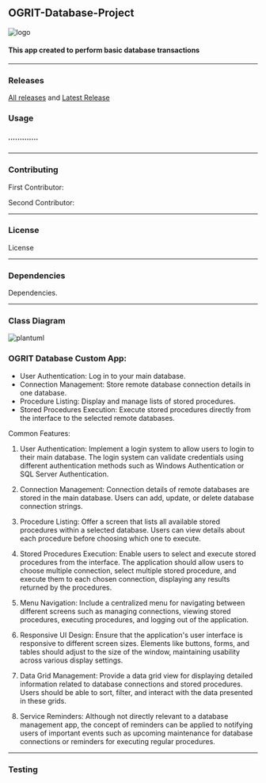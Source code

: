 ## OGRIT-Database-Project

![logo](https://www.ogrit.net/sites/default/files/2024-03/logo%20%281%29.png)

#### This app created to perform basic database transactions

---

### Releases

[All releases](https://github.com/FP-Leo/OGRIT-Uygulama-Projesi/releases) and  [Latest Release](https://github.com/FP-Leo/OGRIT-Uygulama-Projesi/releases/latest)

### Usage

##### .............

---

### Contributing

 First Contributor:

 Second Contributor:

---

### License

License

---

### Dependencies

Dependencies.

--- 

### Class Diagram

![plantuml](https://www.plantuml.com/plantuml/png/hLDTZjD037wVKymRgT1UW0U4jh1LfQrOci8h6X8tEzfPJ-NnQ2iXpi8Lw1tAlKZ8pwHcu8NDInpxi_tP-Vmci26EZqwzqENvXEVJtXbIbJCXw8snkFJ8v9q3qb-LRf-NsuZ5GdrJ0wYi202NzmOReD5vwvirzf4nhNLPl8xC7ZyldQqUYaKVA867xEAYbgxwzwpN1Z2cgY8v1MM17henQ1fevq6esFeibqyMdkx8Lr17WXpWtH6goF1Fp8TeMVYd2QR4MnluZr5MVkUxCTuVEeAPYPe1a5QtXJr1k0Sg9alJQ0sm6-lSMyDcHROkEcDdlZZGzMZD-CdvmdDmxFgNja7ZYcJg_MJEX526qaUgO4Op_7OaJ7dtTqnIPIThYyqb_KxC5YFyfmoJXagcjideNsC0ue-7sZ3SU7gSBWO2y1eFaJll3ewScWg_BAtPNqDViHvoLi0ILIpqAosTYU-qfzdtrZ-fzkRFFvpz-Vt1EY0bpltgwlNyZZFXT8-vgFW7IisAzV7vccKqi-IkMmBaJab2icgMC4b4YS8JBAqnNrUYb11XffLKJ7xoNm00)

### OGRIT Database Custom App:

- User Authentication: Log in to your main database.
- Connection Management: Store remote database connection details in one database.
- Procedure Listing: Display and manage lists of stored procedures.
- Stored Procedures Execution: Execute stored procedures directly from the interface to the selected remote databases.


Common Features:

1. User Authentication: Implement a login system to allow users to login to their main database. The login system can validate credentials using different authentication methods such as Windows Authentication or SQL Server Authentication.

2. Connection Management: Connection details of remote databases are stored in the main database. Users can add, update, or delete database connection strings. 

3. Procedure Listing: Offer a screen that lists all available stored procedures within a selected database. Users can view details about each procedure before choosing which one to execute.

4. Stored Procedures Execution: Enable users to select and execute stored procedures from the interface. The application should allow users to choose multiple connection, select multiple stored procedure, and execute them to each chosen connection, displaying any results returned by the procedures.


5. Menu Navigation: Include a centralized menu for navigating between different screens such as managing connections, viewing stored procedures, executing procedures, and logging out of the application.

6. Responsive UI Design: Ensure that the application's user interface is responsive to different screen sizes. Elements like buttons, forms, and tables should adjust to the size of the window, maintaining usability across various display settings.

7. Data Grid Management: Provide a data grid view for displaying detailed information related to database connections and stored procedures. Users should be able to sort, filter, and interact with the data presented in these grids.

8. Service Reminders: Although not directly relevant to a database management app, the concept of reminders can be applied to notifying users of important events such as upcoming maintenance for database connections or reminders for executing regular procedures.

---

### Testing
